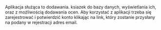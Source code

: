 Aplikacja służąca to dodawania. ksiazek do bazy danych, wyświetlania ich, oraz z możliwością dodawania ocen. Aby korzystać z aplikacji trzeba się zarejestrować i potwierdzić konto klikając na link, który zostanie przysłany na podany w rejestracji adres email.
